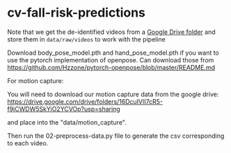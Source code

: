 # cv-fall-risk-predictions

Note that we get the de-identified videos from a [Google Drive folder](https://drive.google.com/drive/folders/1C6777-AFWU2LUPx9ydqtuJjqrMi2oDwS) and store them in `data/raw/videos` to work with the pipeline

Download body_pose_model.pth and hand_pose_model.pth if you want to use the pytorch implementation of openpose. Can download
those from https://github.com/Hzzone/pytorch-openpose/blob/master/README.md

For motion capture:

You will need to download our motion capture data from the google drive:
https://drive.google.com/drive/folders/16DcuIVlI7cR5-f9jCWDW5SkYiO2YCVOp?usp=sharing

and place into the "data/motion_capture".

Then run the 02-preprocess-data.py file to generate the csv corresponding to each video.